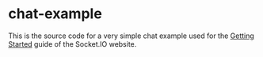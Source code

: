 # chat-example

This is the source code for a very simple chat example used for 
the [Getting Started](http://socket.io/get-started/chat/) guide 
of the Socket.IO website.